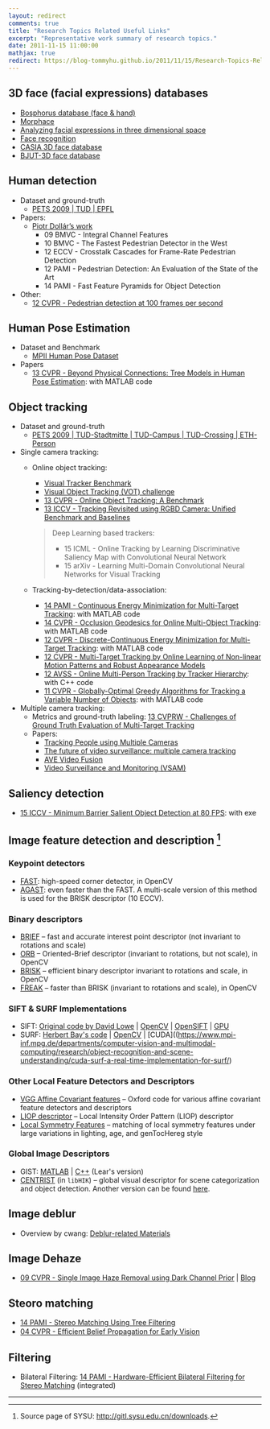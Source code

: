 ```yaml
---
layout: redirect
comments: true
title: "Research Topics Related Useful Links"
excerpt: "Representative work summary of research topics."
date: 2011-11-15 11:00:00
mathjax: true
redirect: https://blog-tommyhu.github.io/2011/11/15/Research-Topics-Related-Useful-Links/
---
```


<!-- add TOC here -->
<div id="genTocHere"></div>

## 3D face (facial expressions) databases
- [Bosphorus database (face & hand)](http://bosphorus.ee.boun.edu.tr/)
- [Morphace](http://faces.cs.unibas.ch/bfm/main.php)
- [Analyzing facial expressions in three dimensional space](http://www.cs.binghamton.edu/~lijun/Research/3DFE/3DFE_Analysis.html)
- [Face recognition](http://www.frav.es/research/facerecognition/)
- [CASIA 3D face database](http://www.cbsr.ia.ac.cn/english/3DFace%20Databases.asp)
- [BJUT-3D face database](http://www.bjut.edu.cn/sci/multimedia/mul-lab/3dface/face_database.htm)

## Human detection
- Dataset and ground-truth
	- [PETS 2009 | TUD | EPFL](http://www.milanton.de/data.html)
- Papers:
    - [Piotr Dollár’s work](http://vision.ucsd.edu/~pdollar/research.html#ObjectDetection)
        - 09 BMVC - Integral Channel Features
        - 10 BMVC - The Fastest Pedestrian Detector in the West
        - 12 ECCV - Crosstalk Cascades for Frame-Rate Pedestrian Detection
        - 12 PAMI - Pedestrian Detection: An Evaluation of the State of the Art
        - 14 PAMI - Fast Feature Pyramids for Object Detection
- Other:
	- [12 CVPR - Pedestrian detection at 100 frames per second](http://rodrigob.github.io/)

## Human Pose Estimation
- Dataset and Benchmark
	- [MPII Human Pose Dataset](http://human-pose.mpi-inf.mpg.de/)
- Papers
	- [13 CVPR - Beyond Physical Connections: Tree Models in Human Pose Estimation](http://users.cecs.anu.edu.au/~yili/humanpose.html): with MATLAB code

## Object tracking
- Dataset and ground-truth
	- [PETS 2009 | TUD-Stadtmitte | TUD-Campus | TUD-Crossing | ETH-Person](http://www.milanton.de/data.html)
- Single camera tracking:
    - Online object tracking:
    	- [Visual Tracker Benchmark](http://cvlab.hanyang.ac.kr/tracker_benchmark/index.html)
    	- [Visual Object Tracking (VOT) challenge](http://www.votchallenge.net/)
    	- [13 CVPR - Online Object Tracking: A Benchmark](http://visual-tracking.net/)
    	- [13 ICCV - Tracking Revisited using RGBD Camera: Unified Benchmark and Baselines](http://tracking.cs.princeton.edu/eval.php)

	    > Deep Learning based trackers:
	    > - 15 ICML - Online Tracking by Learning Discriminative Saliency Map with Convolutional Neural Network
	    > - 15 arXiv - Learning Multi-Domain Convolutional Neural Networks for Visual Tracking

    - Tracking-by-detection/data-association:
        - [14 PAMI - Continuous Energy Minimization for Multi-Target Tracking](http://www.milanton.de/contracking): with MATLAB code
        - [14 CVPR - Occlusion Geodesics for Online Multi-Object Tracking](https://lrs.icg.tugraz.at/download#motog): with MATLAB code
        - [12 CVPR - Discrete-Continuous Energy Minimization for Multi-Target Tracking](http://www.milanton.de/dctracking/): with MATLAB code
        - [12 CVPR - Multi-Target Tracking by Online Learning of Non-linear Motion Patterns and Robust Appearance Models](http://iris.usc.edu/Outlines/papers/2012/yang-nevatia-cvpr-1-2012.pdf)
        - [12 AVSS - Online Multi-Person Tracking by Tracker Hierarchy](http://cs-people.bu.edu/jmzhang/tracker_hierarchy/Tracker_Hierarchy.htm): with C++ code
        - [11 CVPR - Globally-Optimal Greedy Algorithms for Tracking a Variable Number of Objects](http://people.csail.mit.edu/hpirsiav/papers/tracking_cvpr11.pdf): with MATLAB code
- Multiple camera tracking:
	- Metrics and ground-truth labeling: [13 CVPRW - Challenges of Ground Truth Evaluation of Multi-Target Tracking](http://www.milanton.de/files/cvprws2013/cvprws2013-anton.pdf)
    - Papers:
        - [Tracking People using Multiple Cameras](http://cvlab.epfl.ch/research/body/surv)
        - [The future of video surveillance: multiple camera tracking](http://synesis.ru/en/surveillance/contents/mctintro)
        - [AVE Video Fusion](http://www.sentinelave.com/ave.html)
        - [Video Surveillance and Monitoring (VSAM)](http://www.cs.cmu.edu/~vsam/OldVsamWeb/vsamhome.html)

## Saliency detection
- [15 ICCV - Minimum Barrier Salient Object Detection at 80 FPS](http://cs-people.bu.edu/jmzhang/fastmbd.html): with exe

## Image feature detection and description [^1]
### Keypoint detectors
- [FAST](http://www.edwardrosten.com/work/fast.html): high-speed corner detector, in OpenCV
- [AGAST](http://www6.in.tum.de/Main/ResearchAgast): even faster than the FAST. A multi-scale version of this method is used for the BRISK descriptor (10 ECCV).

### Binary descriptors
- [BRIEF](http://cvlab.epfl.ch/research/detect/brief) – fast and accurate interest point descriptor (not invariant to rotations and scale)
- [ORB](http://docs.opencv.org/modules/features2d/doc/feature_detection_and_description.html) – Oriented-Brief descriptor (invariant to rotations, but not scale), in OpenCV
- [BRISK](http://docs.opencv.org/modules/features2d/doc/feature_detection_and_description.html) – efficient binary descriptor invariant to rotations and scale, in OpenCV
- [FREAK](http://docs.opencv.org/modules/features2d/doc/feature_detection_and_description.html) – faster than BRISK (invariant to rotations and scale), in OpenCV

### SIFT & SURF Implementations
- SIFT: [Original code by David Lowe](http://www.cs.ubc.ca/~lowe/keypoints/) |  [OpenCV](http://docs.opencv.org/modules/nonfree/doc/feature_detection.html) | [OpenSIFT](http://robwhess.github.com/opensift/) | [GPU](http://cs.unc.edu/~ccwu/siftgpu/)
- SURF: [Herbert Bay's code](http://www.vision.ee.ethz.ch/~surf/index.html) | [OpenCV](http://docs.opencv.org/modules/nonfree/doc/feature_detection.html) | [CUDA]((https://www.mpi-inf.mpg.de/departments/computer-vision-and-multimodal-computing/research/object-recognition-and-scene-understanding/cuda-surf-a-real-time-implementation-for-surf/)

### Other Local Feature Detectors and Descriptors
- [VGG Affine Covariant features](http://www.robots.ox.ac.uk/~vgg/research/affine/) – Oxford code for various affine covariant feature detectors and descriptors
- [LIOP descriptor](http://zhwang.me/publication/liop/index.html) – Local Intensity Order Pattern (LIOP) descriptor
- [Local Symmetry Features](http://www.cs.cornell.edu/projects/symfeat/) – matching of local symmetry features under large variations in lighting, age, and genTocHereg style

### Global Image Descriptors
- GIST: [MATLAB](http://people.csail.mit.edu/torralba/code/spatialenvelope/) | [C++](http://lear.inrialpes.fr/src/lear_gist-1.2.tgz) (Lear's version)
- [CENTRIST](https://sites.google.com/site/wujx2001/home/libhik) (in `libHIK`) – global visual descriptor for scene categorization and object detection. Another version can be found [here](http://dovgalecs.com/blog/centrist-visual-descriptor-for-indoors-localization/).

## Image deblur
- Overview by cwang: [Deblur-related Materials](http://i.cs.hku.hk/~cwang/deblur/index.html)

## Image Dehaze
- [09 CVPR - Single Image Haze Removal using Dark Channel Prior](http://research.microsoft.com/en-us/um/people/kahe/cvpr09/index.html) | [Blog](http://blog.csdn.net/polly_yang/article/details/48933383)

## Steoro matching
- [14 PAMI - Stereo Matching Using Tree Filtering](http://www.cs.cityu.edu.hk/~qiyang/publications/cvpr-12/pami/)
- [04 CVPR - Eﬃcient Belief Propagation for Early Vision](http://cs.brown.edu/~pff/bp/index.html)

## Filtering
- Bilateral Filtering: [14 PAMI - Hardware-Efficient Bilateral Filtering for Stereo Matching](http://www.cs.cityu.edu.hk/~qiyang/publications/hebf/) (integrated)

---
[^1]: Source page of SYSU: http://gitl.sysu.edu.cn/downloads.
